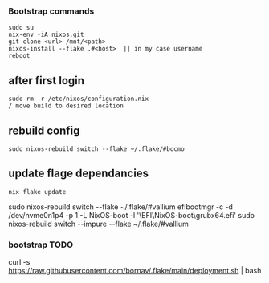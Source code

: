 ### Bootstrap commands

    sudo su
    nix-env -iA nixos.git
    git clone <url> /mnt/<path>
    nixos-install --flake .#<host>  || in my case username
    reboot

## after first login 
    sudo rm -r /etc/nixos/configuration.nix
    / move build to desired location

## rebuild config
    sudo nixos-rebuild switch --flake ~/.flake/#bocmo

## update flage dependancies
    nix flake update
sudo nixos-rebuild switch --flake ~/.flake/#vallium
efibootmgr -c -d /dev/nvme0n1p4 -p 1 -L NixOS-boot -l '\EFI\NixOS-boot\grubx64.efi'
sudo nixos-rebuild switch --impure --flake ~/.flake/#vallium



### bootstrap TODO
curl -s https://raw.githubusercontent.com/bornav/.flake/main/deployment.sh | bash